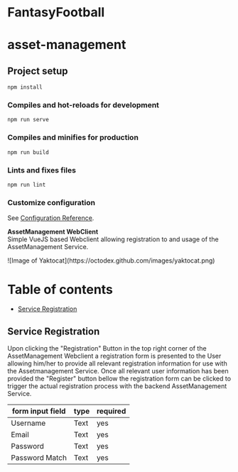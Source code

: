 # FantasyFootball

# asset-management

## Project setup
```
npm install
```

### Compiles and hot-reloads for development
```
npm run serve
```

### Compiles and minifies for production
```
npm run build
```

### Lints and fixes files
```
npm run lint
```

### Customize configuration
See [Configuration Reference](https://cli.vuejs.org/config/).

**AssetManagement WebClient**<br>
Simple VueJS based Webclient allowing registration to and usage of the AssetManagement Service.
<p><p/>
![Image of Yaktocat](https://octodex.github.com/images/yaktocat.png)

Table of contents
=================

<!--ts-->
   * [Service Registration](#service-registration)
<!--te-->

## **Service Registration**<br>
Upon clicking the "Registration" Button in the top right corner of the AssetManagement Webclient a registration form is presented to the User allowing him/her to provide all relevant registration information for use with the Assetmanagement Service. Once all relevant user information has been provided the "Register" button bellow the registration form can be clicked to trigger the actual registration process with the backend AssetManagement Service.

| form input field | type | required |
| ------ | ------ | ----- |
| Username | Text | yes |
| Email | Text | yes |
| Password | Text | yes |
| Password Match | Text | yes |
